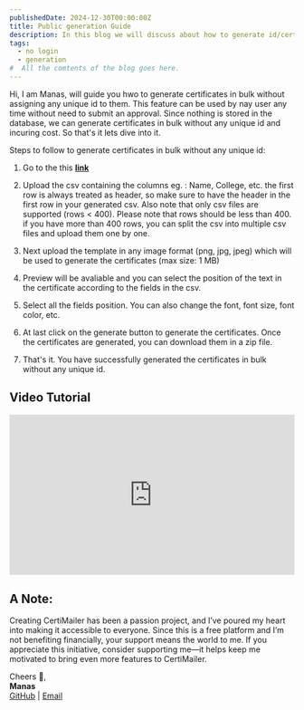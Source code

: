 ```yaml
---
publishedDate: 2024-12-30T00:00:00Z
title: Public generation Guide
description: In this blog we will discuss about how to generate id/certificated in bulk without assigning the unique id to them.
tags:
  - no login
  - generation
#  All the comtents of the blog goes here.
---
```


Hi, I am Manas, will guide you hwo to generate certificates in bulk without assigning any unique id to them. This feature can be used by nay user any time without need to submit an approval. Since nothing is stored in the database, we can generate certificates in bulk without any unique id and incuring cost. So that's it lets dive into it.

Steps to follow to generate certificates in bulk without any unique id:

1. Go to the this **[link](https://certimailer.xyz/generate)**

2. Upload the csv containing the columns eg. : Name, College, etc. the first row is always treated as header, so make sure to have the header in the first row in your generated csv. Also note that only csv files are supported (rows < 400). Please note that rows should be less than 400. if you have more than 400 rows, you can split the csv into multiple csv files and upload them one by one.

3. Next upload the template in any image format (png, jpg, jpeg) which will be used to generate the certificates (max size: 1 MB)

4. Preview will be avaliable and you can select the position of the text in the certificate according to the fields in the csv.

5. Select all the fields position. You can also change the font, font size, font color, etc.

6. At last click on the generate button to generate the certificates. Once the certificates are generated, you can download them in a zip file.

7. That's it. You have successfully generated the certificates in bulk without any unique id.

## Video Tutorial

<div style="position: relative; width: 100%; padding-bottom: 56.25%; height: 0; overflow: hidden;">
  <iframe 
    src="https://www.youtube.com/embed/eSCPLJq92aI?si=-XWU8AadoHj5gjy_" 
    title="YouTube video player" 
    frameborder="0" 
    allow="accelerometer; autoplay; clipboard-write; encrypted-media; gyroscope; picture-in-picture; web-share" 
    referrerpolicy="strict-origin-when-cross-origin" 
    allowfullscreen 
    style="position: absolute; top: 0; left: 0; width: 100%; height: 100%;">
  </iframe>
</div>

## A Note:

Creating CertiMailer has been a passion project, and I’ve poured my heart into making it accessible to everyone. Since this is a free platform and I’m not benefiting financially, your support means the world to me. If you appreciate this initiative, consider supporting me—it helps keep me motivated to bring even more features to CertiMailer.

Cheers 🥂,  
**Manas**  
[GitHub](https://github.com/scienmanas) | [Email](mailto:iamscientistmanas@gmail.com)
